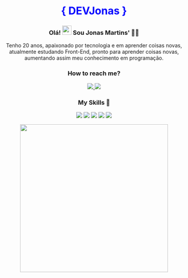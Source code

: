 <h1 align="center" style="color: blue" > { DEVJonas }  </h1>

<h3 align="center"> Olá! <img src="https://raw.githubusercontent.com/MartinHeinz/MartinHeinz/master/wave.gif" width="25px"> Sou  Jonas Martins' 👨‍💻 </h3>
<p align="center"> 
  <p align="center">Tenho 20 anos, apaixonado por tecnologia e em aprender coisas novas, atualmente estudando Front-End, pronto para aprender coisas novas, aumentando assim meu conhecimento em programação.</p>
</p>
<h3 align="center"> How to reach me? </h3>
<p align="center">
  <a href="https://www.linkedin.com/in/jonas-martins-950a30184/">
    <img src="https://img.shields.io/badge/linkedin-%230077B5.svg?&style=for-the-badge&logo=linkedin&logoColor=white" />
  </a>
  <a href="https://www.instagram.com/jonas_martins11/">
    <img src="https://img.shields.io/badge/instagram-%23E4405F.svg?&style=for-the-badge&logo=instagram&logoColor=white" />        
  </a>  
</p>

<h3 align="center">My Skills 🚀</h3>
<p align="center">
  <img src="https://img.shields.io/badge/JavaScript-323330?style=for-the-badge&logo=javascript&logoColor=F7DF1E">
  <img src="https://img.shields.io/badge/React-20232A?style=for-the-badge&logo=react&logoColor=61DAFB">
  <img src="https://img.shields.io/badge/Node.js-43853D?style=for-the-badge&logo=node.js&logoColor=white">
  <img src="https://img.shields.io/badge/HTML5-E34F26?style=for-the-badge&logo=html5&logoColor=white">
  <img src="https://img.shields.io/badge/CSS3-1572B6?style=for-the-badge&logo=css3&logoColor=white">
</p>


<p align="center">
  <img src="https://github-readme-stats.vercel.app/api?username=JonasMartinsDev&show_icons=true&theme=algolia" width="400px">
</p>

